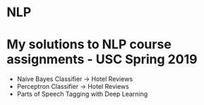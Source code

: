 # NLP
# My solutions to NLP course assignments - USC Spring 2019
<ul>
<li>Naive Bayes Classifier -> Hotel Reviews</li>
<li>Perceptron Classifier -> Hotel Reviews</li>
<li>Parts of Speech Tagging with Deep Learning</li>
</ul>
